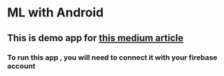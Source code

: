 # ML with Android
## This is demo app for [this medium article](https://medium.com/@kushaldave2011/ml-with-ios-f6551ebfc6f0)
### To run this app , you will need to connect it with your firebase account
